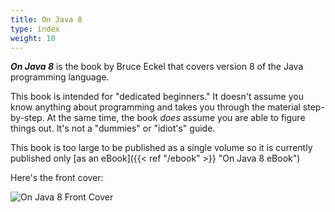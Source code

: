 ```yaml
---
title: On Java 8
type: index
weight: 10
---
```


***On Java 8*** is the book by Bruce Eckel that covers version 8 of the Java
programming language.

This book is intended for "dedicated beginners." It doesn't assume you know
anything about programming and takes you through the material step-by-step. At
the same time, the book *does* assume you are able to figure things out. It's
not a "dummies" or "idiot's" guide.

This book is too large to be published as a single volume so it is currently
published only [as an eBook]({{< ref "/ebook" >}} "On Java 8 eBook")

Here's the front cover:

![On Java 8 Front Cover](/images/BookCover-web.png)
